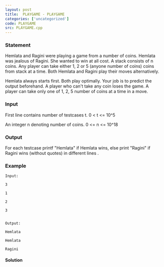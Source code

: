 ```yaml
---
layout: post
title:  PLAYGAME - PLAYGAME
categories: ['uncategorized']
code: PLAYGAME
src: PLAYGAME.cpp
---
```


### **Statement**

Hemlata and Ragini were playing a game from a number of coins. Hemlata was
jealous of Ragini. She wanted to win at all cost. A stack consists of n
coins. Any player can take either 1, 2 or 5 (anyone number of coins) coins
from stack at a time. Both Hemlata and Ragini play their moves alternatively.

Hemlata always starts first. Both play optimally. Your job is to predict the
output beforehand. A player who can't take any coin loses the game. A player
can take only one of 1, 2, 5 number of coins at a time in a move.

### Input

First line contains number of testcases t. 0  < t <= 10^5

An integer n denoting number of coins. 0  <= n <= 10^18

### Output

For each testcase printf "Hemlata" if Hemlata wins, else print "Ragini" if
Ragini wins (without quotes) in different lines .

### Example

    
    
    Input:
    3
    1
    2
    3
    
    
    Output:
    Hemlata
    Hemlata
    Ragini



#### **Solution**



